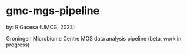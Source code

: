 # gmc-mgs-pipeline
by: R.Gacesa (UMCG, 2023)

Groningen Microbiome Centre MGS data analysis pipeline (beta, work in progress)
